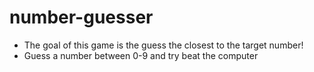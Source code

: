 # number-guesser
* The goal of this game is the guess the closest to the target number!
* Guess a number between 0-9 and try beat the computer

